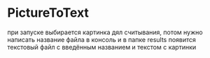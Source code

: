 # PictureToText
при запуске выбирается картинка дял считывания, потом нужно написать название файла в консоль и в папке results появится текстовый файл с введённым названием и текстом с картинки
